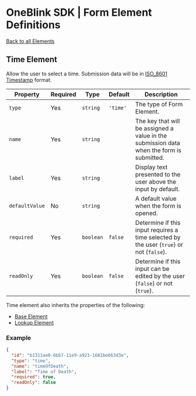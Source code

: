 # OneBlink SDK | Form Element Definitions

[Back to all Elements](./README.md)

## Time Element

Allow the user to select a time. Submission data will be in [ISO_8601 Timestamp](https://en.wikipedia.org/wiki/ISO_8601) format.

| Property       | Required | Type      | Default  | Description                                                                              |
| -------------- | -------- | --------- | -------- | ---------------------------------------------------------------------------------------- |
| `type`         | Yes      | `string`  | `'time'` | The type of Form Element.                                                                |
| `name`         | Yes      | `string`  |          | The key that will be assigned a value in the submission data when the form is submitted. |
| `label`        | Yes      | `string`  |          | Display text presented to the user above the input by default.                           |
| `defaultValue` | No       | `string`  |          | A default value when the form is opened.                                                 |
| `required`     | Yes      | `boolean` | `false`  | Determine if this input requires a time selected by the user (`true`) or not (`false`).  |
| `readOnly`     | Yes      | `boolean` | `false`  | Determine if this input can be edited by the user (`false`) or not (`true`).             |

Time element also inherits the properties of the following:

-   [Base Element](./base-element.md)
-   [Lookup Element](./lookup-element.md)

### Example

```JSON
{
  "id": "b1311ae0-6bb7-11e9-a923-1681be663d3e",
  "type": "time",
  "name": "timeOfDeath",
  "label": "Time of Death",
  "required": true,
  "readOnly": false
}
```
